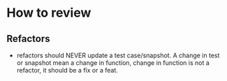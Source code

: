 # How to review

## Refactors
- refactors should NEVER update a test case/snapshot. A change in test or snapshot mean a change in function, change in function is not a refactor, it should be a fix or a feat.
